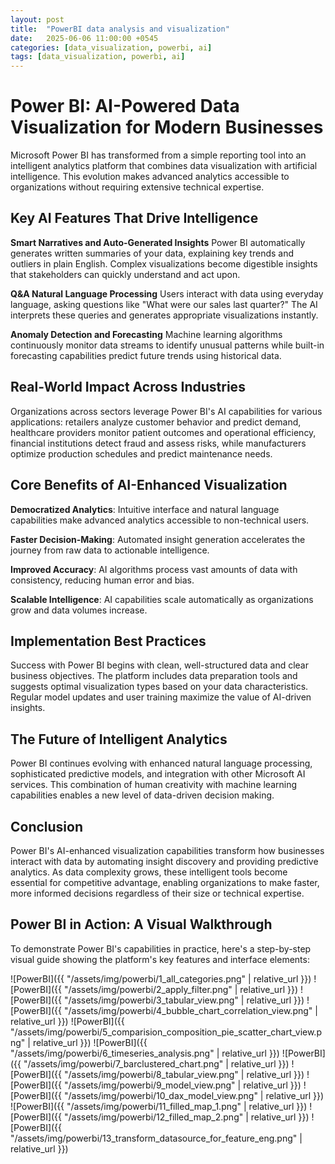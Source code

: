 ```yaml
---
layout: post
title:  "PowerBI data analysis and visualization"
date:   2025-06-06 11:00:00 +0545
categories: [data_visualization, powerbi, ai]
tags: [data_visualization, powerbi, ai]
---
```


# Power BI: AI-Powered Data Visualization for Modern Businesses

Microsoft Power BI has transformed from a simple reporting tool into an intelligent analytics platform that combines data visualization with artificial intelligence. This evolution makes advanced analytics accessible to organizations without requiring extensive technical expertise.

## Key AI Features That Drive Intelligence

**Smart Narratives and Auto-Generated Insights**
Power BI automatically generates written summaries of your data, explaining key trends and outliers in plain English. Complex visualizations become digestible insights that stakeholders can quickly understand and act upon.

**Q&A Natural Language Processing**
Users interact with data using everyday language, asking questions like "What were our sales last quarter?" The AI interprets these queries and generates appropriate visualizations instantly.

**Anomaly Detection and Forecasting**
Machine learning algorithms continuously monitor data streams to identify unusual patterns while built-in forecasting capabilities predict future trends using historical data.

## Real-World Impact Across Industries

Organizations across sectors leverage Power BI's AI capabilities for various applications: retailers analyze customer behavior and predict demand, healthcare providers monitor patient outcomes and operational efficiency, financial institutions detect fraud and assess risks, while manufacturers optimize production schedules and predict maintenance needs.

## Core Benefits of AI-Enhanced Visualization

**Democratized Analytics**: Intuitive interface and natural language capabilities make advanced analytics accessible to non-technical users.

**Faster Decision-Making**: Automated insight generation accelerates the journey from raw data to actionable intelligence.

**Improved Accuracy**: AI algorithms process vast amounts of data with consistency, reducing human error and bias.

**Scalable Intelligence**: AI capabilities scale automatically as organizations grow and data volumes increase.

## Implementation Best Practices

Success with Power BI begins with clean, well-structured data and clear business objectives. The platform includes data preparation tools and suggests optimal visualization types based on your data characteristics. Regular model updates and user training maximize the value of AI-driven insights.

## The Future of Intelligent Analytics

Power BI continues evolving with enhanced natural language processing, sophisticated predictive models, and integration with other Microsoft AI services. This combination of human creativity with machine learning capabilities enables a new level of data-driven decision making.

## Conclusion

Power BI's AI-enhanced visualization capabilities transform how businesses interact with data by automating insight discovery and providing predictive analytics. As data complexity grows, these intelligent tools become essential for competitive advantage, enabling organizations to make faster, more informed decisions regardless of their size or technical expertise.

## Power BI in Action: A Visual Walkthrough

To demonstrate Power BI's capabilities in practice, here's a step-by-step visual guide showing the platform's key features and interface elements:


![PowerBI]({{ "/assets/img/powerbi/1_all_categories.png" | relative_url }})
![PowerBI]({{ "/assets/img/powerbi/2_apply_filter.png" | relative_url }})
![PowerBI]({{ "/assets/img/powerbi/3_tabular_view.png" | relative_url }})
![PowerBI]({{ "/assets/img/powerbi/4_bubble_chart_correlation_view.png" | relative_url }})
![PowerBI]({{ "/assets/img/powerbi/5_comparision_composition_pie_scatter_chart_view.png" | relative_url }})
![PowerBI]({{ "/assets/img/powerbi/6_timeseries_analysis.png" | relative_url }})
![PowerBI]({{ "/assets/img/powerbi/7_barclustered_chart.png" | relative_url }})
![PowerBI]({{ "/assets/img/powerbi/8_tabular_view.png" | relative_url }})
![PowerBI]({{ "/assets/img/powerbi/9_model_view.png" | relative_url }})
![PowerBI]({{ "/assets/img/powerbi/10_dax_model_view.png" | relative_url }})
![PowerBI]({{ "/assets/img/powerbi/11_filled_map_1.png" | relative_url }})
![PowerBI]({{ "/assets/img/powerbi/12_filled_map_2.png" | relative_url }})
![PowerBI]({{ "/assets/img/powerbi/13_transform_datasource_for_feature_eng.png" | relative_url }})